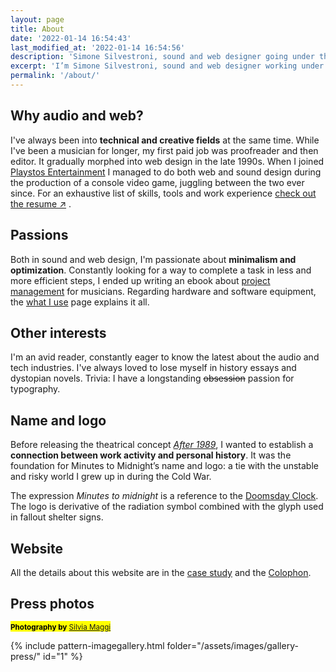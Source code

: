 ```yaml
---
layout: page
title: About
date: '2022-01-14 16:54:43'
last_modified_at: '2022-01-14 16:54:56'
description: 'Simone Silvestroni, sound and web designer going under the moniker Minutes to Midnight. Freelancing in Milan after 9 years in the UK. I started my blog in 2002.'
excerpt: 'I’m Simone Silvestroni, sound and web designer working under the moniker Minutes to Midnight. First a bass player and editor, I later became a music producer and front-end developer. I started my blog in 2002. Currently <a href="/work/">freelancing in Milan</a> after 9 years in the UK.'
permalink: '/about/'
---
```

## Why audio and web?

I've always been into **technical and creative fields** at the same time. While I've been a musician for longer, my first paid job was proofreader and then editor. It gradually morphed into web design in the late 1990s. When I joined [Playstos Entertainment](/work/sound-design/console-game-ruff-trigger/) I managed to do both web and sound design during the production of a console video game, juggling between the two ever since. For an exhaustive list of skills, tools and work experience [check out the resume ↗︎](/resume/) .

## Passions

Both in sound and web design, I'm passionate about **minimalism and optimization**. Constantly looking for a way to complete a task in less and more efficient steps, I ended up writing an ebook about [project management](/work/project-management/) for musicians.  Regarding hardware and software equipment, the [what I use](/uses/) page explains it all.

## Other interests

I'm an avid reader, constantly eager to know the latest about the audio and tech industries. I've always loved to lose myself in history essays and dystopian novels. Trivia: I have a longstanding ~~obsession~~ passion for typography.

## Name and logo

Before releasing the theatrical concept [_After 1989_](/music/after-1989/), I wanted to establish a **connection between work activity and personal history**. It was the foundation for Minutes to Midnight’s name and logo: a tie with the unstable and risky world I grew up in during the Cold War.

The expression _Minutes to midnight_ is a reference to the [Doomsday Clock](https://en.wikipedia.org/wiki/Doomsday_Clock). The logo is derivative of the radiation symbol combined with the glyph used in fallout shelter signs.

## Website

All the details about this website are in the [case study](/work/web-design/minutes-to-midnight/) and the [Colophon](/colophon/).

## Press photos

<p><mark class="m2m-highlight small"><small class="px-3"><strong>Photography by</strong> <a href="https://silviamaggidesign.com">Silvia Maggi</a></small></mark></p>

{% include pattern-imagegallery.html folder="/assets/images/gallery-press/" id="1" %}
